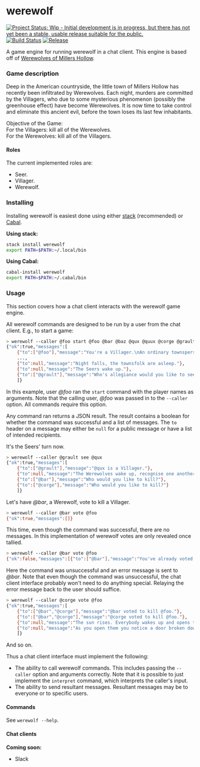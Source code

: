 # werewolf

[![Project Status: Wip - Initial development is in progress, but there has not yet been a stable, usable release suitable for the public.](http://www.repostatus.org/badges/1.0.0/wip.svg)](http://www.repostatus.org/#wip)
[![Build Status](https://travis-ci.org/hjwylde/werewolf.svg?branch=master)](https://travis-ci.org/hjwylde/werewolf)
[![Release](https://img.shields.io/github/release/hjwylde/werewolf.svg)](https://github.com/hjwylde/werewolf/releases/latest)

A game engine for running werewolf in a chat client.
This engine is based off of [Werewolves of Millers Hollow](http://www.games-wiki.org/wiki/Werewolves_of_Millers_Hollow/).

### Game description

Deep in the American countryside, the little town of Millers Hollow has recently been infiltrated by Werewolves.
Each night, murders are committed by the Villagers, who due to some mysterious phenomenon (possibly the greenhouse effect) have become Werewolves.
It is now time to take control and eliminate this ancient evil, before the town loses its last few inhabitants.

Objective of the Game:  
For the Villagers: kill all of the Werewolves.  
For the Werewolves: kill all of the Villagers.

#### Roles

The current implemented roles are:
* Seer.
* Villager.
* Werewolf.

### Installing

Installing werewolf is easiest done using either
    [stack](https://github.com/commercialhaskell/stack) (recommended) or
    [Cabal](https://github.com/haskell/cabal).

**Using stack:**

```bash
stack install werewolf
export PATH=$PATH:~/.local/bin
```

**Using Cabal:**

```bash
cabal-install werewolf
export PATH=$PATH:~/.cabal/bin
```

### Usage

This section covers how a chat client interacts with the werewolf game engine.

All werewolf commands are designed to be run by a user from the chat client.
E.g., to start a game:
```bash
> werewolf --caller @foo start @foo @bar @baz @qux @quux @corge @grault
{"ok":true,"messages":[
    {"to":["@foo"],"message":"You're a Villager.\nAn ordinary townsperson humbly living in Millers Hollow.\n"},
    ...,
    {"to":null,"message":"Night falls, the townsfolk are asleep."},
    {"to":null,"message":"The Seers wake up."},
    {"to":["@grault"],"message":"Who's allegiance would you like to see?"}
    ]}
```

In this example, user _@foo_ ran the `start` command with the player names as arguments.
Note that the calling user, _@foo_ was passed in to the `--caller` option.
All commands require this option.

Any command ran returns a JSON result.
The result contains a boolean for whether the command was successful and a list of messages.
The `to` header on a message may either be `null` for a public message or have a list of intended
    recipients.

It's the Seers' turn now.
```bash
> werewolf --caller @grault see @qux
{"ok":true,"messages":[
    {"to":["@grault"],"message":"@qux is a Villager."},
    {"to":null,"message":"The Werewolves wake up, recognise one another and choose a new victim."},
    {"to":["@bar"],"message":"Who would you like to kill?"},
    {"to":["@corge"],"message":"Who would you like to kill?"}
    ]}
```

Let's have _@bar_, a Werewolf, vote to kill a Villager.
```bash
> werewolf --caller @bar vote @foo
{"ok":true,"messages":[]}
```

This time, even though the command was successful, there are no messages.
In this implementation of werewolf votes are only revealed once tallied.

```bash
> werewolf --caller @bar vote @foo
{"ok":false,"messages":[{"to":["@bar"],"message":"You've already voted!"}]}
```

Here the command was unsuccessful and an error message is sent to _@bar_.
Note that even though the command was unsuccessful, the chat client interface probably won't need to
    do anything special.
Relaying the error message back to the user should suffice.

```bash
> werewolf --caller @corge vote @foo
{"ok":true,"messages":[
    {"to":["@bar","@corge"],"message":"@bar voted to kill @foo."},
    {"to":["@bar","@corge"],"message":"@corge voted to kill @foo."},
    {"to":null,"message":"The sun rises. Everybody wakes up and opens their eyes..."},
    {"to":null,"message":"As you open them you notice a door broken down and @foo's guts spilling out over the cobblestones. From the look of their personal effects, you deduce they were a Villager."}
    ]}
```

And so on.

Thus a chat client interface must implement the following:
* The ability to call werewolf commands. This includes passing the `--caller` option and arguments
  correctly. Note that it is possible to just implement the `interpret` command, which interprets
  the caller's input.
* The ability to send resultant messages. Resultant messages may be to everyone or to specific
  users.

#### Commands

See `werewolf --help`.

#### Chat clients

**Coming soon:**
* Slack
